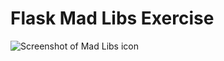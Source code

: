 # Flask Mad Libs Exercise
![Screenshot of Mad Libs icon](https://developers.google.com/static/assistant/games/images/logos/mad-libs.jpeg)
